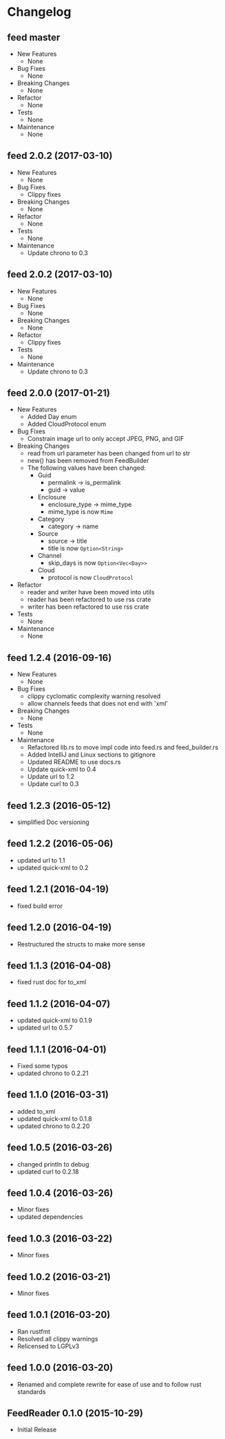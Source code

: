 # Changelog

## feed master
+ New Features
    + None
+ Bug Fixes
    + None
+ Breaking Changes
    + None
+ Refactor
    + None
+ Tests
    + None
+ Maintenance
    + None  

## feed 2.0.2 (2017-03-10)
+ New Features
    + None
+ Bug Fixes
    + Clippy fixes
+ Breaking Changes
    + None
+ Refactor
    + None
+ Tests
    + None
+ Maintenance
    + Update chrono to 0.3  

## feed 2.0.2 (2017-03-10)
+ New Features
    + None
+ Bug Fixes
    + None
+ Breaking Changes
    + None
+ Refactor
    + Clippy fixes
+ Tests
    + None
+ Maintenance
    + Update chrono to 0.3  

## feed 2.0.0 (2017-01-21)
+ New Features
    + Added Day enum
    + Added CloudProtocol enum
+ Bug Fixes
    + Constrain image url to only accept JPEG, PNG, and GIF
+ Breaking Changes
    + read from url parameter has been changed from url to str
    + new() has been removed from FeedBuilder
    + The following values have been changed:
    	+ Guid
    	    + permalink -> is_permalink
    	    + guid -> value
        + Enclosure
            + enclosure_type -> mime_type
            + mime_type is now `Mime`
        + Category
            + category -> name
    	+ Source
    	    + source -> title
    	    + title is now `Option<String>`
        + Channel
            + skip_days is now `Option<Vec<Day>>`
        + Cloud
            + protocol is now `CloudProtocol`
+ Refactor
    + reader and writer have been moved into utils
    + reader has been refactored to use rss crate
    + writer has been refactored to use rss crate
+ Tests
    + None
+ Maintenance
    + None

## feed 1.2.4 (2016-09-16)
+ New Features
    + None
+ Bug Fixes
    + clippy cyclomatic complexity warning resolved
    + allow channels feeds that does not end with 'xml'
+ Breaking Changes
    + None
+ Tests
    + None
+ Maintenance
    + Refactored lib.rs to move impl code into feed.rs and feed_builder.rs
    + Added IntelliJ and Linux sections to gitignore
    + Updated README to use docs.rs
    + Update quick-xml to 0.4
    + Update url to 1.2
    + Update curl to 0.3

## feed 1.2.3 (2016-05-12)
+ simplified Doc versioning

## feed 1.2.2 (2016-05-06)
+ updated url to 1.1
+ updated quick-xml to 0.2

## feed 1.2.1 (2016-04-19)
+ fixed build error

## feed 1.2.0 (2016-04-19)
+ Restructured the structs to make more sense

## feed 1.1.3 (2016-04-08)
+ fixed rust doc for to_xml

## feed 1.1.2 (2016-04-07)
+ updated quick-xml to 0.1.9
+ updated url to 0.5.7

## feed 1.1.1 (2016-04-01)
+ Fixed some typos
+ updated chrono to 0.2.21

## feed 1.1.0 (2016-03-31)
+ added to_xml
+ updated quick-xml to 0.1.8
+ updated chrono to 0.2.20

## feed 1.0.5 (2016-03-26)
+ changed println to debug
+ updated curl to 0.2.18

## feed 1.0.4 (2016-03-26)
+ Minor fixes
+ updated dependencies

## feed 1.0.3 (2016-03-22)
+ Minor fixes

## feed 1.0.2 (2016-03-21)
+ Minor fixes

## feed 1.0.1 (2016-03-20)
+ Ran rustfmt
+ Resolved all clippy warnings
+ Relicensed to LGPLv3

## feed 1.0.0 (2016-03-20)
+ Renamed and complete rewrite for ease of use and to follow rust standards

## FeedReader 0.1.0 (2015-10-29)
+ Initial Release
